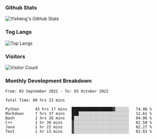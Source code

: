 ### Github Stats
![Yisheng's GitHub Stats](https://github-readme-stats-9qabuvhk1-gongyisheng.vercel.app/api?username=gongyisheng&count_private=true&show_icons=true)
### Tog Langs
![Top Langs](https://github-readme-stats-9qabuvhk1-gongyisheng.vercel.app/api/top-langs/?username=gongyisheng&layout=compact)
### Visitors
![Visitor Count](https://profile-counter.glitch.me/gongyisheng/count.svg)
### Monthly Development Breakdown
<!--START_SECTION:waka-->

```text
From: 03 September 2022 - To: 03 October 2022

Total Time: 60 hrs 23 mins

Python       45 hrs 17 mins  ██████████████████▓░░░░░░   74.98 %
Markdown     7 hrs 37 mins   ███░░░░░░░░░░░░░░░░░░░░░░   12.61 %
Bash         2 hrs 26 mins   █░░░░░░░░░░░░░░░░░░░░░░░░   04.06 %
C++          1 hr 30 mins    ▓░░░░░░░░░░░░░░░░░░░░░░░░   02.50 %
Java         1 hr 22 mins    ▓░░░░░░░░░░░░░░░░░░░░░░░░   02.27 %
Text         1 hr 13 mins    ▓░░░░░░░░░░░░░░░░░░░░░░░░   02.03 %
```

<!--END_SECTION:waka-->
